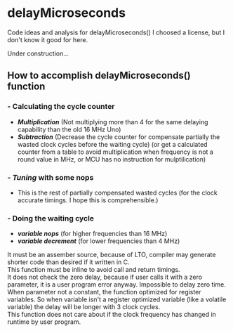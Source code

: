 # delayMicroseconds
Code ideas and analysis for delayMicroseconds()
I choosed a license, but I don't know it good for here.

Under construction...

## How to accomplish delayMicroseconds() function

### - Calculating the cycle counter
   + <b><i>Multiplication</i></b> (Not multiplying more than 4 for the same delaying capability than the old 16 MHz Uno)
   + <b><i>Subtraction</i></b> (Decrease the cycle counter for compensate partially the wasted clock cycles before the waiting cycle)
   (or get a calculated counter from a table to avoid multiplication when frequency is not a round value in MHz, or MCU has no instruction for mulptilication)

### - <b><i>Tuning</i></b> with some nops
   + This is the rest of partially compensated wasted cycles (for the clock accurate timings. I hope this is comprehensible.)

### - Doing the waiting cycle
   + <b><i>variable nops</i></b> (for higher frequencies than 16 MHz)
   + <b><i>variable decrement</i></b> (for lower frequencies than 4 MHz)

It must be an assember source, because of LTO, compiler may generate shorter code than desired if it written in C.<br>
This function must be inline to avoid call and return timings.<br>
It does not check the zero delay, because if user calls it with a zero parameter, it is a user program error anyway. Impossible to delay zero time.<br>
When parameter not a constant, the function optimized for register variables. So when variable isn't a register optimized variable (like a volatile variable) the delay will be longer with 3 clock cycles.<br>
This function does not care about if the clock frequency has changed in runtime by user program.<br>
